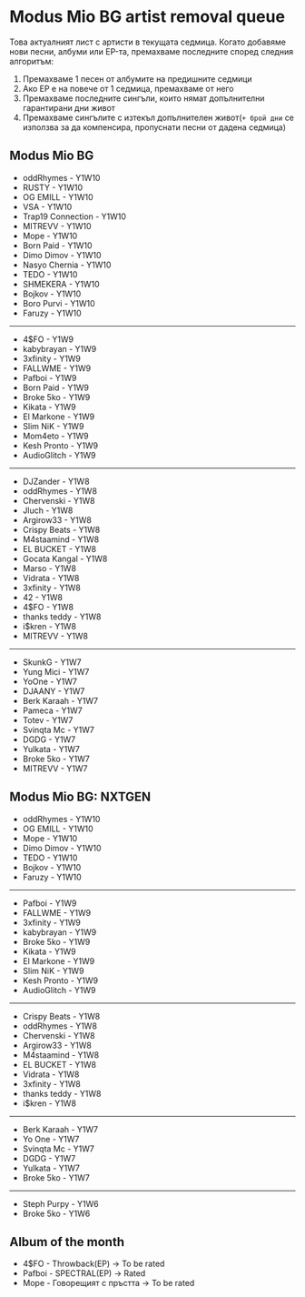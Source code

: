 # Modus Mio BG artist removal queue
Това актуалният лист с артисти в текущата седмица. Когато добавяме нови песни, албуми или EP-та, премахваме последните според следния алгоритъм:

1. Премахваме 1 песен от албумите на предишните седмици
1. Ако EP е на повече от 1 седмица, премахваме от него
1. Премахваме последните сингъли, които нямат допълнителни гарантирани дни живот
1. Премахваме сингълите с изтекъл допълнителен живот(`+ брой дни` се използва за да компенсира, пропуснати песни от дадена седмица)

## Modus Mio BG <!------------------------------------------------------------------------------------------->

- oddRhymes - Y1W10
- RUSTY - Y1W10
- OG EMILL - Y1W10
- VSA - Y1W10
- Trap19 Connection - Y1W10
- MITREVV - Y1W10
- Mope - Y1W10
- Born Paid - Y1W10
- Dimo Dimov - Y1W10
- Nasyo Chernia - Y1W10
- TEDO - Y1W10
- SHMEKERA - Y1W10
- Bojkov - Y1W10
- Boro Purvi - Y1W10
- Faruzy - Y1W10

---

- 4$FO - Y1W9
- kabybrayan - Y1W9
- 3xfinity - Y1W9
- FALLWME - Y1W9
- Pafboi - Y1W9
- Born Paid - Y1W9
- Broke 5ko - Y1W9
- Kikata - Y1W9
- El Markone - Y1W9
- Slim NiK - Y1W9
- Mom4eto - Y1W9
- Kesh Pronto - Y1W9
- AudioGlitch - Y1W9

---

- DJZander - Y1W8
- oddRhymes - Y1W8
- Chervenski - Y1W8
- Jluch - Y1W8
- Argirow33 - Y1W8
- Crispy Beats - Y1W8
- M4staamind - Y1W8
- EL BUCKET - Y1W8
- Gocata Kangal - Y1W8
- Marso - Y1W8
- Vidrata - Y1W8
- 3xfinity - Y1W8
- 42 - Y1W8
- 4$FO - Y1W8
- thanks teddy - Y1W8
- i$kren - Y1W8
- MITREVV - Y1W8

---

- SkunkG - Y1W7
- Yung Mici - Y1W7
- YoOne - Y1W7
- DJAANY - Y1W7
- Berk Karaah - Y1W7
- Pameca - Y1W7
- Totev - Y1W7
- Svinqta Mc - Y1W7
- DGDG - Y1W7
- Yulkata - Y1W7
- Broke 5ko - Y1W7
- MITREVV - Y1W7

## Modus Mio BG: NXTGEN <!---------------------------------------------------------------------------------->

- oddRhymes - Y1W10
- OG EMILL - Y1W10
- Mope - Y1W10
- Dimo Dimov - Y1W10
- TEDO - Y1W10
- Bojkov - Y1W10
- Faruzy - Y1W10

---

- Pafboi - Y1W9
- FALLWME - Y1W9
- 3xfinity - Y1W9
- kabybrayan - Y1W9
- Broke 5ko - Y1W9
- Kikata - Y1W9
- El Markone - Y1W9
- Slim NiK - Y1W9
- Kesh Pronto - Y1W9
- AudioGlitch - Y1W9

---

- Crispy Beats - Y1W8
- oddRhymes - Y1W8
- Chervenski - Y1W8
- Argirow33 - Y1W8
- M4staamind - Y1W8
- EL BUCKET - Y1W8
- Vidrata - Y1W8
- 3xfinity - Y1W8
- thanks teddy - Y1W8
- i$kren - Y1W8

---

- Berk Karaah - Y1W7
- Yo One - Y1W7
- Svinqta Mc - Y1W7
- DGDG - Y1W7
- Yulkata - Y1W7
- Broke 5ko - Y1W7

---

- Steph Purpy - Y1W6
- Broke 5ko - Y1W6

## Album of the month <!------------------------------------------------------------------------------------->

- 4$FO - Throwback(EP) -> To be rated
- Pafboi - SPECTRAL(EP) -> Rated
- Mope - Говорещият с пръстта -> To be rated
